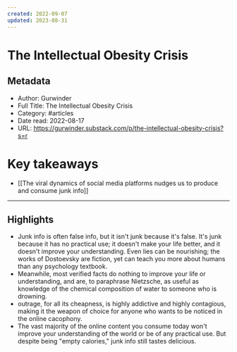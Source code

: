 ```yaml
---
created: 2022-09-07
updated: 2023-08-31
---
```

# The Intellectual Obesity Crisis

## Metadata
- Author: Gurwinder
- Full Title: The Intellectual Obesity Crisis
- Category: #articles
- Date read: 2022-08-17
- URL: https://gurwinder.substack.com/p/the-intellectual-obesity-crisis?s=r
# Key takeaways
- [[The viral dynamics of social media platforms nudges us to produce and consume junk info]]

---

## Highlights
- Junk info is often false info, but it isn't junk because it's false. It's junk because it has no practical use; it doesn't make your life better, and it doesn't improve your understanding. Even lies can be nourishing; the works of Dostoevsky are fiction, yet can teach you more about humans than any psychology textbook.
- Meanwhile, most verified facts do nothing to improve your life or understanding, and are, to paraphrase Nietzsche, as useful as knowledge of the chemical composition of water to someone who is drowning.
- outrage, for all its cheapness, is highly addictive and highly contagious, making it the weapon of choice for anyone who wants to be noticed in the online cacophony.
- The vast majority of the online content you consume today won't improve your understanding of the world or be of any practical use. But despite being "empty calories," junk info still tastes delicious.
